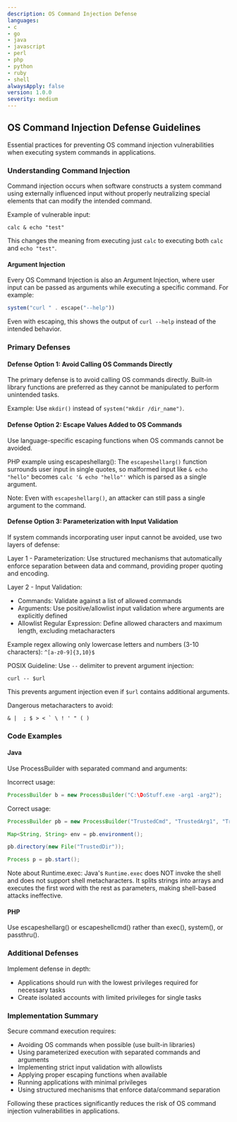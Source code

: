 ```yaml
---
description: OS Command Injection Defense
languages:
- c
- go
- java
- javascript
- perl
- php
- python
- ruby
- shell
alwaysApply: false
version: 1.0.0
severity: medium
---
```


## OS Command Injection Defense Guidelines

Essential practices for preventing OS command injection vulnerabilities when executing system commands in applications.

### Understanding Command Injection

Command injection occurs when software constructs a system command using externally influenced input without properly neutralizing special elements that can modify the intended command.

Example of vulnerable input:
```
calc & echo "test"
```

This changes the meaning from executing just `calc` to executing both `calc` and `echo "test"`.

#### Argument Injection

Every OS Command Injection is also an Argument Injection, where user input can be passed as arguments while executing a specific command. For example:

```php
system("curl " . escape("--help"))
```

Even with escaping, this shows the output of `curl --help` instead of the intended behavior.

### Primary Defenses

#### Defense Option 1: Avoid Calling OS Commands Directly

The primary defense is to avoid calling OS commands directly. Built-in library functions are preferred as they cannot be manipulated to perform unintended tasks.

Example: Use `mkdir()` instead of `system("mkdir /dir_name")`.

#### Defense Option 2: Escape Values Added to OS Commands

Use language-specific escaping functions when OS commands cannot be avoided.

PHP example using escapeshellarg():
The `escapeshellarg()` function surrounds user input in single quotes, so malformed input like `& echo "hello"` becomes `calc '& echo "hello"'` which is parsed as a single argument.

Note: Even with `escapeshellarg()`, an attacker can still pass a single argument to the command.

#### Defense Option 3: Parameterization with Input Validation

If system commands incorporating user input cannot be avoided, use two layers of defense:

Layer 1 - Parameterization:
Use structured mechanisms that automatically enforce separation between data and command, providing proper quoting and encoding.

Layer 2 - Input Validation:
- Commands: Validate against a list of allowed commands
- Arguments: Use positive/allowlist input validation where arguments are explicitly defined
- Allowlist Regular Expression: Define allowed characters and maximum length, excluding metacharacters

Example regex allowing only lowercase letters and numbers (3-10 characters): `^[a-z0-9]{3,10}$`

POSIX Guideline: Use `--` delimiter to prevent argument injection:
```
curl -- $url
```
This prevents argument injection even if `$url` contains additional arguments.

Dangerous metacharacters to avoid:
```
& |  ; $ > < ` \ ! ' " ( )
```

### Code Examples

#### Java

Use ProcessBuilder with separated command and arguments:

Incorrect usage:
```java
ProcessBuilder b = new ProcessBuilder("C:\DoStuff.exe -arg1 -arg2");
```

Correct usage:
```java
ProcessBuilder pb = new ProcessBuilder("TrustedCmd", "TrustedArg1", "TrustedArg2");

Map<String, String> env = pb.environment();

pb.directory(new File("TrustedDir"));

Process p = pb.start();
```

Note about Runtime.exec:
Java's `Runtime.exec` does NOT invoke the shell and does not support shell metacharacters. It splits strings into arrays and executes the first word with the rest as parameters, making shell-based attacks ineffective.


#### PHP

Use escapeshellarg() or escapeshellcmd() rather than exec(), system(), or passthru().

### Additional Defenses

Implement defense in depth:
- Applications should run with the lowest privileges required for necessary tasks
- Create isolated accounts with limited privileges for single tasks

### Implementation Summary

Secure command execution requires:
- Avoiding OS commands when possible (use built-in libraries)
- Using parameterized execution with separated commands and arguments
- Implementing strict input validation with allowlists
- Applying proper escaping functions when available
- Running applications with minimal privileges
- Using structured mechanisms that enforce data/command separation

Following these practices significantly reduces the risk of OS command injection vulnerabilities in applications.